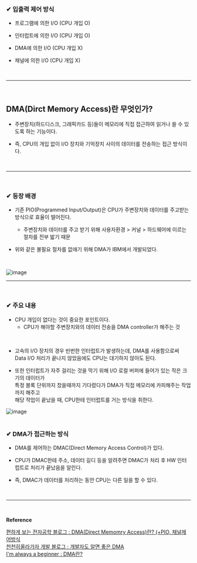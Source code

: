 ### ✔ 입출력 제어 방식
- 프로그램에 의한 I/O (CPU 개입 O)

- 인터럽트에 의한 I/O (CPU 개입 O)

- DMA에 의한 I/O (CPU 개입 X)

- 채널에 의한 I/O (CPU 개입 X)
<br>
<hr>
<br>

## DMA(Dirct Memory Access)란 무엇인가?
- 주변장치(하드디스크, 그래픽카드 등)들이 메모리에 직접 접근하여 읽거나 쓸 수 있도록 하는 기능이다.

- 즉, CPU의 개입 없이 I/O 장치와 기억장치 사이의 데이터를 전송하는 접근 방식이다.
<br>
<hr>
<br>

### ✔ 등장 배경
- 기존 PIO(Programmed Input/Output)은 CPU가 주변장치와 데이터를 주고받는 방식으로 효율이 떨어진다.
  - 주변장치와 데이터를 주고 받기 위해 사용자환경 > 커널 > 하드웨어에 이르는 절차를 전부 밟기 때문

- 위와 같은 불필요 절차를 없애기 위해 DMA가 IBM에서 개발되었다.
<br>

![image](https://github.com/yejun95/Today-I-Learned/assets/121341413/8759f5b1-d480-4369-94b4-7cf66c1f9943)
<br>
<hr>
<br>

### ✔ 주요 내용
- CPU 개입이 없다는 것이 중요한 포인트이다.
  - CPU가 해야할 주변장치와의 데이터 전송을 DMA controller가 해주는 것
<br>

- 고속의 I/O 장치의 경우 빈번한 인터럽트가 발생하는데, DMA를 사용함으로써 Data I/O 처리가 끝나지 않았음에도
CPU는 대기하지 않아도 된다.

- 또한 인터럽트가 자주 걸리는 것을 막기 위해 I/O 로컬 버퍼에 들어가 있는 작은 크기의 데이터가<br>
특정 블록 단위까지 찼을때까지 기다렸다가 DMA가 직접 메모리에 카피해주는 작업까지 해주고<br>
해당 작업이 끝났을 때, CPU한테 인터럽트를 거는 방식을 취한다.

![image](https://github.com/yejun95/Today-I-Learned/assets/121341413/753f6838-d142-44fb-a898-ede650c67fd3)
<br>
<br>

### ✔ DMA가 접근하는 방식
- DMA를 제어하는 DMAC(Direct Memory Access Control)가 있다.

- CPU가 DMAC한테 주소, 데이터 길디 등을 알려주면 DMAC가 처리 후 HW 인터럽트로 처리가 끝났음을 알린다.

- 즉, DMAC가 데이터를 처리하는 동안 CPU는 다른 일을 할 수 있다.
<br>
<hr>
<br>

**Reference**<br>

[편하게 보는 전자공학 블로그 : DMA(Direct Memomry Access)란? (+PIO, 채널제어방식](https://kkhipp.tistory.com/168)<br>
[천천히올라가자 개발 블로그 : 개발자도 알면 좋은 DMA](https://ksk-developer.tistory.com/40)<br>
[I'm always a beginner : DMA란?](https://park-duck.tistory.com/entry/DMA%EB%9E%80-Direct-Memory-Access)
